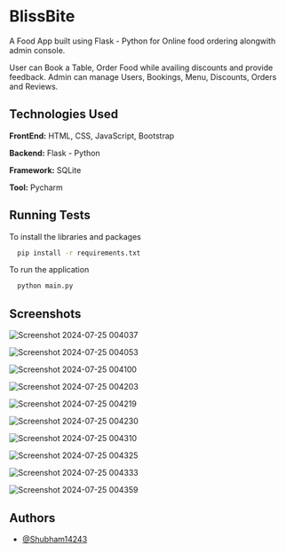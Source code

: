
# BlissBite

A Food App built using Flask - Python for Online food ordering alongwith admin console.

User can Book a Table, Order Food while availing discounts and provide feedback.
Admin can manage Users, Bookings, Menu, Discounts, Orders and Reviews.

## Technologies Used

**FrontEnd:** HTML, CSS, JavaScript, Bootstrap

**Backend:** Flask - Python

**Framework:** SQLite

**Tool:** Pycharm


## Running Tests

To install the libraries and packages

```bash
  pip install -r requirements.txt
```

To run the application

```bash
  python main.py
```
## Screenshots

![Screenshot 2024-07-25 004037](https://github.com/user-attachments/assets/5c3ca2a5-cf3a-47c5-88d2-807a8c371867)

![Screenshot 2024-07-25 004053](https://github.com/user-attachments/assets/a35d3b17-dbf1-4556-82d2-f4f6961f3c31)

![Screenshot 2024-07-25 004100](https://github.com/user-attachments/assets/4daf7414-6b80-4513-becf-bb2ab3a4c92c)

![Screenshot 2024-07-25 004203](https://github.com/user-attachments/assets/60115f30-8aff-4f35-866a-54fd9c232e8b)

![Screenshot 2024-07-25 004219](https://github.com/user-attachments/assets/db251ddd-088a-4252-b42c-123888d0634c)

![Screenshot 2024-07-25 004230](https://github.com/user-attachments/assets/4f75941a-9602-49f4-8f42-4fbf6badfee9)

![Screenshot 2024-07-25 004310](https://github.com/user-attachments/assets/e20f0ae7-6d0c-4c4c-a00e-1fe37ea3e144)

![Screenshot 2024-07-25 004325](https://github.com/user-attachments/assets/1bb39dd8-b882-44d5-aa7d-1e12d77303c4)

![Screenshot 2024-07-25 004333](https://github.com/user-attachments/assets/336146af-af5d-4117-a21b-f220b28383b9)

![Screenshot 2024-07-25 004359](https://github.com/user-attachments/assets/2307e35f-1bf9-4efa-94fb-3f3711414dc5)



## Authors

- [@Shubham14243](https://www.github.com/Shubham14243)

